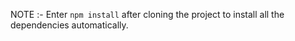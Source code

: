 NOTE :-
Enter `npm install` after cloning the project to install all the dependencies automatically.

